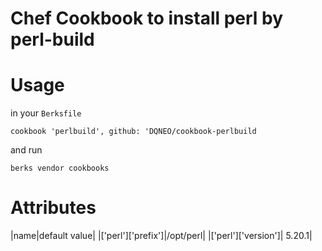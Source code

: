 # Chef Cookbook to install perl by perl-build

# Usage

in your `Berksfile`
```
cookbook 'perlbuild', github: 'DQNEO/cookbook-perlbuild
```

and run
```
berks vendor cookbooks
```

# Attributes

|name|default value|
|['perl']['prefix']|/opt/perl|
|['perl']['version']| 5.20.1|

